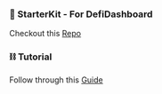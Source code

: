 ### 🌈 StarterKit - For DefiDashboard

Checkout this [Repo](https://github.com/kaymomin/StarterKit-DefiDashboard)

### ⛓️ Tutorial 

Follow through this [Guide](https://ankr.hashnode.dev/create-a-whats-in-your-wallet-dapp-using-ankrs-multichain-advanced-apis)




